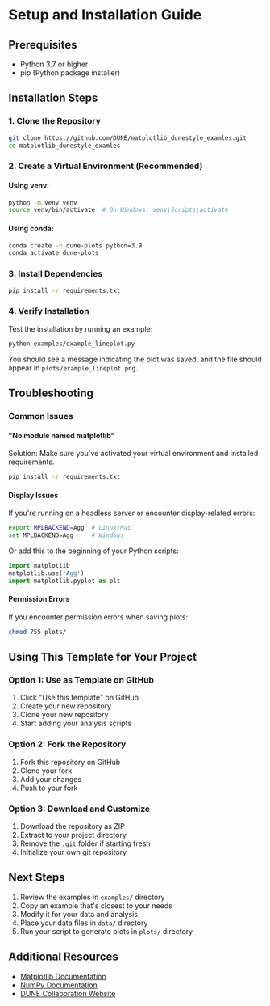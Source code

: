 # Setup and Installation Guide

## Prerequisites

- Python 3.7 or higher
- pip (Python package installer)

## Installation Steps

### 1. Clone the Repository

```bash
git clone https://github.com/DUNE/matplotlib_dunestyle_examles.git
cd matplotlib_dunestyle_examles
```

### 2. Create a Virtual Environment (Recommended)

#### Using venv:
```bash
python -m venv venv
source venv/bin/activate  # On Windows: venv\Scripts\activate
```

#### Using conda:
```bash
conda create -n dune-plots python=3.9
conda activate dune-plots
```

### 3. Install Dependencies

```bash
pip install -r requirements.txt
```

### 4. Verify Installation

Test the installation by running an example:

```bash
python examples/example_lineplot.py
```

You should see a message indicating the plot was saved, and the file should appear in `plots/example_lineplot.png`.

## Troubleshooting

### Common Issues

#### "No module named matplotlib"
Solution: Make sure you've activated your virtual environment and installed requirements.

```bash
pip install -r requirements.txt
```

#### Display Issues
If you're running on a headless server or encounter display-related errors:

```bash
export MPLBACKEND=Agg  # Linux/Mac
set MPLBACKEND=Agg     # Windows
```

Or add this to the beginning of your Python scripts:
```python
import matplotlib
matplotlib.use('Agg')
import matplotlib.pyplot as plt
```

#### Permission Errors
If you encounter permission errors when saving plots:

```bash
chmod 755 plots/
```

## Using This Template for Your Project

### Option 1: Use as Template on GitHub

1. Click "Use this template" on GitHub
2. Create your new repository
3. Clone your new repository
4. Start adding your analysis scripts

### Option 2: Fork the Repository

1. Fork this repository on GitHub
2. Clone your fork
3. Add your changes
4. Push to your fork

### Option 3: Download and Customize

1. Download the repository as ZIP
2. Extract to your project directory
3. Remove the `.git` folder if starting fresh
4. Initialize your own git repository

## Next Steps

1. Review the examples in `examples/` directory
2. Copy an example that's closest to your needs
3. Modify it for your data and analysis
4. Place your data files in `data/` directory
5. Run your script to generate plots in `plots/` directory

## Additional Resources

- [Matplotlib Documentation](https://matplotlib.org/stable/index.html)
- [NumPy Documentation](https://numpy.org/doc/stable/)
- [DUNE Collaboration Website](https://www.dunescience.org/)
